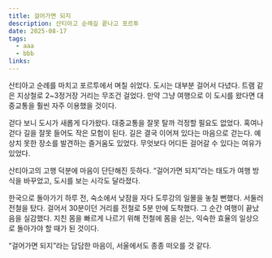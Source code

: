 ```yaml
---
title: 걸어가면 되지
description: 산티아고 순례길 끝나고 포르투
date: 2025-08-17
tags:
  - aaa
  - bbb
links:
---
```


산티아고 순례를 마치고 포르투에서 며칠 쉬었다. 도시는 대부분 걸어서 다녔다. 트램 같은 지상철로 2~3정거장 거리는 무조건 걸었다. 만약 그냥 여행으로 이 도시를 왔다면 대중교통을 훨씬 자주 이용했을 것이다.

걷다 보니 도시가 새롭게 다가왔다. 대중교통을 잘못 탈까 걱정할 필요도 없었다. 혹여나 걷다 길을 잘못 들어도 작은 모험이 된다. 길은 결국 이어져 있다는 마음으로 걷는다. 예상치 못한 장소를 발견하는 즐거움도 있었다. 무엇보다 어디든 걸어갈 수 있다는 여유가 있었다.

산티아고의 고행 덕분에 마음이 단단해진 듯하다. “걸어가면 되지”라는 태도가 여행 방식을 바꾸었고, 도시를 보는 시각도 달라졌다.

한국으로 돌아가기 하루 전, 숙소에서 낮잠을 자다 도루강의 일몰을 놓칠 뻔했다. 서둘러 전철을 탔다. 걸어서 30분이던 거리를 전철로 5분 만에 도착했다. 그 순간 여행이 끝났음을 실감했다. 지친 몸을 빠르게 나르기 위해 전철에 몸을 싣는, 익숙한 효율의 일상으로 돌아가야 할 때가 된 것이다.

“걸어가면 되지”라는 담담한 마음이, 서울에서도 종종 떠오를 것 같다.